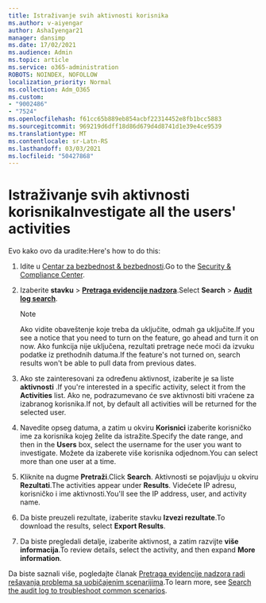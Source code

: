 ```yaml
---
title: Istraživanje svih aktivnosti korisnika
ms.author: v-aiyengar
author: AshaIyengar21
manager: dansimp
ms.date: 17/02/2021
ms.audience: Admin
ms.topic: article
ms.service: o365-administration
ROBOTS: NOINDEX, NOFOLLOW
localization_priority: Normal
ms.collection: Adm_O365
ms.custom:
- "9002486"
- "7524"
ms.openlocfilehash: f61cc65b889eb854acbf22314452e8fb1bcc5883
ms.sourcegitcommit: 969219d6dff18d86d679d4d8741d1e39e4ce9539
ms.translationtype: MT
ms.contentlocale: sr-Latn-RS
ms.lasthandoff: 03/03/2021
ms.locfileid: "50427868"
---
```

# <a name="investigate-all-the-users-activities"></a><span data-ttu-id="5cdd2-102">Istraživanje svih aktivnosti korisnika</span><span class="sxs-lookup"><span data-stu-id="5cdd2-102">Investigate all the users' activities</span></span>

<span data-ttu-id="5cdd2-103">Evo kako ovo da uradite:</span><span class="sxs-lookup"><span data-stu-id="5cdd2-103">Here's how to do this:</span></span>

1. <span data-ttu-id="5cdd2-104">Idite u [Centar za bezbednost & bezbednosti](https://go.microsoft.com/fwlink/p/?linkid=2077143).</span><span class="sxs-lookup"><span data-stu-id="5cdd2-104">Go to the [Security & Compliance Center](https://go.microsoft.com/fwlink/p/?linkid=2077143).</span></span>
1. <span data-ttu-id="5cdd2-105">Izaberite **stavku**  >  **[Pretraga evidencije nadzora](https://go.microsoft.com/fwlink/?linkid=2103759)**.</span><span class="sxs-lookup"><span data-stu-id="5cdd2-105">Select **Search** > **[Audit log search](https://go.microsoft.com/fwlink/?linkid=2103759)**.</span></span>
    > [!NOTE]
    > <span data-ttu-id="5cdd2-106">Ako vidite obaveštenje koje treba da uključite, odmah ga uključite.</span><span class="sxs-lookup"><span data-stu-id="5cdd2-106">If you see a notice that you need to turn on the feature, go ahead and turn it on now.</span></span> <span data-ttu-id="5cdd2-107">Ako funkcija nije uključena, rezultati pretrage neće moći da izvuku podatke iz prethodnih datuma.</span><span class="sxs-lookup"><span data-stu-id="5cdd2-107">If the feature's not turned on, search results won't be able to pull data from previous dates.</span></span>

1. <span data-ttu-id="5cdd2-108">Ako ste zainteresovani za određenu aktivnost, izaberite je sa liste **aktivnosti** .</span><span class="sxs-lookup"><span data-stu-id="5cdd2-108">If you're interested in a specific activity, select it from the **Activities** list.</span></span> <span data-ttu-id="5cdd2-109">Ako ne, podrazumevano će sve aktivnosti biti vraćene za izabranog korisnika.</span><span class="sxs-lookup"><span data-stu-id="5cdd2-109">If not, by default all activities will be returned for the selected user.</span></span>
1. <span data-ttu-id="5cdd2-110">Navedite opseg datuma, a zatim u okviru **Korisnici** izaberite korisničko ime za korisnika kojeg želite da istražite.</span><span class="sxs-lookup"><span data-stu-id="5cdd2-110">Specify the date range, and then in the **Users** box, select the username for the user you want to investigate.</span></span> <span data-ttu-id="5cdd2-111">Možete da izaberete više korisnika odjednom.</span><span class="sxs-lookup"><span data-stu-id="5cdd2-111">You can select more than one user at a time.</span></span>
1. <span data-ttu-id="5cdd2-112">Kliknite na dugme **Pretraži**.</span><span class="sxs-lookup"><span data-stu-id="5cdd2-112">Click **Search**.</span></span> <span data-ttu-id="5cdd2-113">Aktivnosti se pojavljuju u okviru **Rezultati**.</span><span class="sxs-lookup"><span data-stu-id="5cdd2-113">The activities appear under **Results**.</span></span> <span data-ttu-id="5cdd2-114">Videćete IP adresu, korisničko i ime aktivnosti.</span><span class="sxs-lookup"><span data-stu-id="5cdd2-114">You'll see the IP address, user, and activity name.</span></span>
1. <span data-ttu-id="5cdd2-115">Da biste preuzeli rezultate, izaberite stavku **Izvezi rezultate**.</span><span class="sxs-lookup"><span data-stu-id="5cdd2-115">To download the results, select **Export Results**.</span></span>
1. <span data-ttu-id="5cdd2-116">Da biste pregledali detalje, izaberite aktivnost, a zatim razvijte **više informacija**.</span><span class="sxs-lookup"><span data-stu-id="5cdd2-116">To review details, select the activity, and then expand **More information**.</span></span>

<span data-ttu-id="5cdd2-117">Da biste saznali više, pogledajte članak [Pretraga evidencije nadzora radi rešavanja problema sa uobičajenim scenarijima](https://go.microsoft.com/fwlink/?linkid=2103944).</span><span class="sxs-lookup"><span data-stu-id="5cdd2-117">To learn more, see [Search the audit log to troubleshoot common scenarios](https://go.microsoft.com/fwlink/?linkid=2103944).</span></span>
